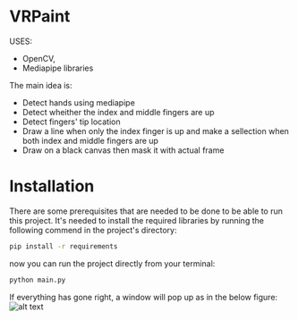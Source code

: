 # VRPaint
USES:
* OpenCV,
* Mediapipe libraries

The main idea is:   
* Detect hands using mediapipe
* Detect wheither the index and middle fingers are up
* Detect fingers' tip location
* Draw a line when only the index finger is up and make a sellection when both index and middle fingers are up
* Draw on a black canvas then mask it with actual frame   

# Installation
There are some prerequisites that are needed to be done to be able to run this project.
It's needed to install the required libraries by running the following commend in the project's directory:
```bash
pip install -r requirements
```
now you can run the project directly from your terminal:
```bash
python main.py
```
If everything has gone right, a window will  pop up as in the below figure:
![alt text](https://github.com/Dev-angsu/VRPaint/thumbnail.png?raw=true)
